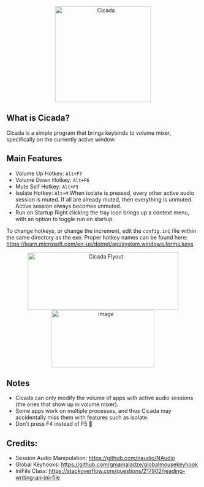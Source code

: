 <div align="center">
  <img width="250" height="250" alt="Cicada" src="https://github.com/user-attachments/assets/2a3d1427-ec16-4803-8194-f8ff8f8c9e07" />
</div>

## What is Cicada?
Cicada is a simple program that brings keybinds to volume mixer, specifically on the currently active window. <br/>

## Main Features
- Volume Up Hotkey: `Alt+F7`
- Volume Down Hotkey: `Alt+F6`
- Mute Self Hotkey: `Alt+F5`
- Isolate Hotkey: `Alt+M`
  When isolate is pressed, every other active audio session is muted. If all are already muted, then everything is unmuted. Active session always becomes unmuted.
- Run on Startup
  Right clicking the tray icon brings up a context menu, with an option to toggle run on startup.

To change hotkeys, or change the increment, edit the `config.ini` file within the same directory as the exe.
Proper hotkey names can be found here: https://learn.microsoft.com/en-us/dotnet/api/system.windows.forms.keys

<div align="center">
  <img width="393" height="150" alt="Cicada Flyout" src="https://github.com/user-attachments/assets/d38ef1ba-b131-4cb3-bd0c-befadae29f5a" />
  <img width="268" height="150" alt="image" src="https://github.com/user-attachments/assets/fea5ab16-155c-4f84-9edf-836b4666db17" />
</div>

## Notes
- Cicada can only modify the volume of apps with active audio sessions (the ones that show up in volume mixer).
- Some apps work on multiple processes, and thus Cicada may accidentally miss them with features such as isolate.
- Don't press F4 instead of F5 🦄

## Credits:
- Session Audio Manipulation: https://github.com/naudio/NAudio
- Global Keyhooks: https://github.com/gmamaladze/globalmousekeyhook
- IniFile Class: https://stackoverflow.com/questions/217902/reading-writing-an-ini-file
